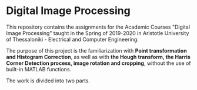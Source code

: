 # Digital Image Processing

This repository contains the assignments for the Academic Courses "Digital Image Processing" taught in the Spring of 2019-2020 in Aristotle University of Thessaloniki - Electrical and Computer Engineering.

The purpose of this project is the familiarization with **Point transformation and Histogram Correction**, as well as with **the Hough transform, the Harris Corner Detection process, image rotation and cropping**, without the use of built-in MATLAB functions.

The work is divided into two parts.



